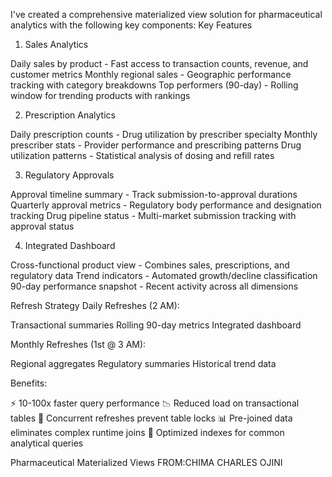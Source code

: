 I've created a comprehensive materialized view solution for pharmaceutical analytics with the following key components:
Key Features
1. Sales Analytics

Daily sales by product - Fast access to transaction counts, revenue, and customer metrics
Monthly regional sales - Geographic performance tracking with category breakdowns
Top performers (90-day) - Rolling window for trending products with rankings

2. Prescription Analytics

Daily prescription counts - Drug utilization by prescriber specialty
Monthly prescriber stats - Provider performance and prescribing patterns
Drug utilization patterns - Statistical analysis of dosing and refill rates

3. Regulatory Approvals

Approval timeline summary - Track submission-to-approval durations
Quarterly approval metrics - Regulatory body performance and designation tracking
Drug pipeline status - Multi-market submission tracking with approval status

4. Integrated Dashboard

Cross-functional product view - Combines sales, prescriptions, and regulatory data
Trend indicators - Automated growth/decline classification
90-day performance snapshot - Recent activity across all dimensions

Refresh Strategy
Daily Refreshes (2 AM):

Transactional summaries
Rolling 90-day metrics
Integrated dashboard

Monthly Refreshes (1st @ 3 AM):

Regional aggregates
Regulatory summaries
Historical trend data

Benefits:

⚡ 10-100x faster query performance
📉 Reduced load on transactional tables
🔄 Concurrent refreshes prevent table locks
📊 Pre-joined data eliminates complex runtime joins
🎯 Optimized indexes for common analytical queries



Pharmaceutical Materialized Views FROM:CHIMA CHARLES OJINI
